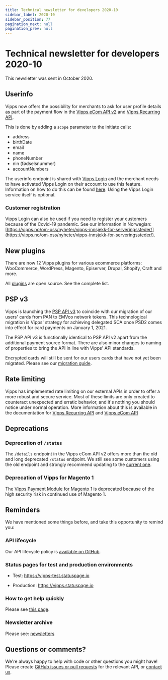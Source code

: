 ```yaml
---
title: Technical newsletter for developers 2020-10
sidebar_label: 2020-10
sidebar_position: 77
pagination_next: null
pagination_prev: null
---
```



# Technical newsletter for developers 2020-10

This newsletter was sent in October 2020.

## Userinfo

Vipps now offers the possibility for merchants to ask for user profile details as part of the payment flow in the
[Vipps eCom API v2](https://developer.vippsmobilepay.com/docs/APIs/ecom-api/vipps-ecom-api#userinfo)
and
[Vipps Recurring API](https://developer.vippsmobilepay.com/docs/APIs/recurring-api/vipps-recurring-api#userinfo).

This is done by adding a `scope` parameter to the initiate calls:

- address
- birthDate
- email
- name
- phoneNumber
- nin (fødselsnummer)
- accountNumbers

The userinfo endpoint is shared with
[Vipps Login](https://developer.vippsmobilepay.com/docs/APIs/login-api)
and the merchant needs to have
activated Vipps Login on their account to use this feature. Information on how
to do this can be found
[here](https://developer.vippsmobilepay.com/docs/APIs/login-api/vipps-login-api-faq#how-can-i-activate-and-set-up-vipps-login).
Using the Vipps Login service itself is optional.

### Customer registration

Vipps Login can also be used if you need to register your customers because of
the Covid-19 pandemic. See our information in Norwegian:
[https://vipps.no/om-oss/nyheter/vipps-innsjekk-for-serveringssteder/](https://vipps.no/om-oss/nyheter/vipps-innsjekk-for-serveringssteder/).

## New plugins

There are now 12 Vipps plugins for various ecommerce platforms:
WooCommerce, WordPress, Magento, Episerver, Drupal, Shopify, Craft and more.

All [plugins](https://developer.vippsmobilepay.com/docs/vipps-plugins) are open source. See the complete list.

## PSP v3

Vipps is launching the
[PSP API v3](https://developer.vippsmobilepay.com/docs/APIs/psp-api)
to coincide with our migration of our users' cards from PAN to EMVco network
tokens. This technological migration is Vipps' strategy for achieving delegated
SCA once PSD2 comes into effect for card payments on January 1, 2021.

The PSP API v3 is functionally identical to PSP API v2 apart from the
additional payment source format. There are also minor changes to naming of
properties to bring the API in line with Vipps' API standards.

Encrypted cards will still be sent for our users cards that have not yet been
migrated. Please see our [migration guide](https://developer.vippsmobilepay.com/docs/APIs/psp-api/v2-deprecation).

## Rate limiting

Vipps has implemented rate limiting on our external APIs in order to offer a
more robust and secure service. Most of these limits are only created to
counteract unexpected and erratic behavior, and it's nothing you should notice
under normal operation. More information about this is available in the
documentation for
[Vipps Recurring API](https://developer.vippsmobilepay.com/docs/APIs/recurring-api/vipps-recurring-api#rate-limiting)
and
[Vipps eCom API](https://developer.vippsmobilepay.com/docs/APIs/ecom-api/vipps-ecom-api#rate-limiting)

## Deprecations

### Deprecation of `/status`

The `/details` endpoint in the Vipps eCom API v2 offers more than the old
and long deprecated `/status` endpoint. We still see some customers using
the old endpoint and strongly recommend updating to the
[current one](https://developer.vippsmobilepay.com/docs/APIs/ecom-api/vipps-ecom-api#get-payment-details).

### Deprecation of Vipps for Magento 1

The
[Vipps Payment Module for Magento 1](https://github.com/vippsas/vipps-magento-v1/blob/master/README.md)
is deprecated because of the high security risk in continued use of Magento 1.

## Reminders

We have mentioned some things before, and take this opportunity to remind you:

### API lifecycle

Our API lifecycle policy is
[available on GitHub](../common-topics/api-lifecycle.md).

### Status pages for test and production environments

- Test: <https://vipps-test.statuspage.io>

- Production: <https://vipps.statuspage.io>

### How to get help quickly

Please see
[this page](https://developer.vippsmobilepay.com/docs/vipps-developers/contact).

### Newsletter archive

Please see: [newsletters](https://developer.vippsmobilepay.com/docs/vipps-developers/newsletters)

## Questions or comments?

We're always happy to help with code or other questions you might have!
Please create [GitHub issues or pull requests](https://github.com/vippsas)
for the relevant API,
or [contact us](https://developer.vippsmobilepay.com/docs/vipps-developers/contact).
